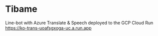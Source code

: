 ﻿# Tibame
Line-bot with Azure Translate & Speech 
deployed to the GCP Cloud Run  
https://ko-trans-uoafsgxoga-uc.a.run.app
